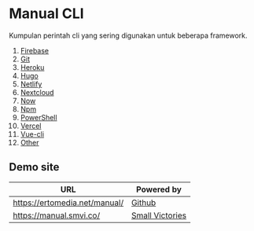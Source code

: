 # Manual CLI

Kumpulan perintah cli yang sering digunakan untuk beberapa framework.

1. [Firebase](firebase.md)
1. [Git](git.md)
1. [Heroku](heroku.md)
1. [Hugo](hugo.md)
1. [Netlify](netlify.md)
1. [Nextcloud](nextcloud.md)
1. [Now](now.md)
1. [Npm](npm.md)
1. [PowerShell](powershell.md)
1. [Vercel](vercel.md)
1. [Vue-cli](vue-cli.md)
1. [Other](other.md)

## Demo site

URL | Powered by
---------|----------
 https://ertomedia.net/manual/ | [Github](https://ertomedia.net/manual/)
 https://manual.smvi.co/ | [Small Victories](https://manual.smvi.co/)

